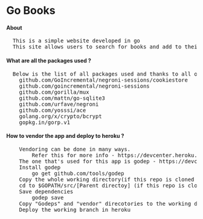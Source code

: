 <h1> Go Books </h1> 

<h4>About</h4>
<pre>
  This is a simple website developed in go
  This site allows users to search for books and add to their collection
</pre>

<h4>What are all the packages used ?</h4>
<pre>
  Below is the list of all packages used and thanks to all of them :)
	github.com/GoIncremental/negroni-sessions/cookiestore
	github.com/goincremental/negroni-sessions
	github.com/gorilla/mux
	github.com/mattn/go-sqlite3
	github.com/urfave/negroni
	github.com/yosssi/ace
	golang.org/x/crypto/bcrypt
	gopkg.in/gorp.v1
</pre>
  
<h4> How to vendor the app and deploy to heroku ?</h4>
<pre>
	Vendoring can be done in many ways.
		Refer this for more info - https://devcenter.heroku.com/articles/go-support
	The one that's used for this app is godep - https://devcenter.heroku.com/articles/go-dependencies-via-godep
	Install godep
		go get github.com/tools/godep
	Copy the whole working directory(if this repo is cloned then it would be $GOPATJH/src/GoBooks) to $GOPATH/src directory
	cd to $GOPATH/src/[Parent directoy] (if this repo is cloned then it would be $GOPATJH/src/GoBooks)
	Save dependencies
		godep save
	Copy "Godeps" and "vendor" direcotories to the working directory and commit/push them
	Deploy the working branch in heroku
</pre>